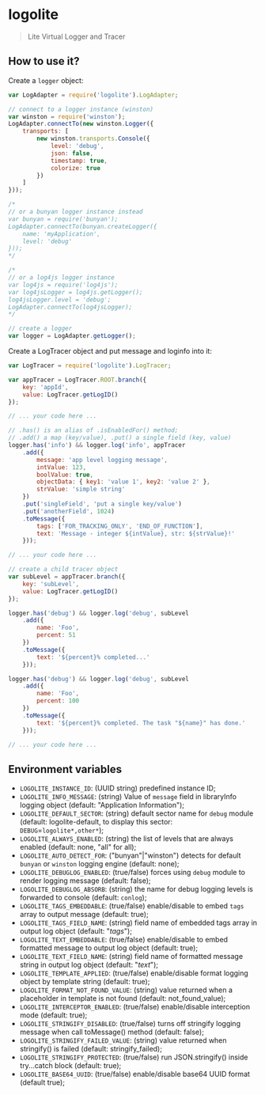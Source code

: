 # logolite

> Lite Virtual Logger and Tracer

## How to use it?

Create a `logger` object:

```javascript
var LogAdapter = require('logolite').LogAdapter;

// connect to a logger instance (winston)
var winston = require('winston');
LogAdapter.connectTo(new winston.Logger({
	transports: [
		new winston.transports.Console({
			level: 'debug',
			json: false,
			timestamp: true,
			colorize: true
		})
	]
}));

/*
// or a bunyan logger instance instead
var bunyan = require('bunyan');
LogAdapter.connectTo(bunyan.createLogger({
	name: 'myApplication',
	level: 'debug'
}));
*/

/*
// or a log4js logger instance
var log4js = require('log4js');
var log4jsLogger = log4js.getLogger();
log4jsLogger.level = 'debug';
LogAdapter.connectTo(log4jsLogger);
*/

// create a logger
var logger = LogAdapter.getLogger();
```

Create a LogTracer object and put message and loginfo into it:

```javascript
var LogTracer = require('logolite').LogTracer;

var appTracer = LogTracer.ROOT.branch({
	key: 'appId',
	value: LogTracer.getLogID()
});

// ... your code here ...

// .has() is an alias of .isEnabledFor() method;
// .add() a map (key/value), .put() a single field (key, value)
logger.has('info') && logger.log('info', appTracer
	.add({
		message: 'app level logging message',
		intValue: 123,
		boolValue: true,
		objectData: { key1: 'value 1', key2: 'value 2' },
		strValue: 'simple string'
	})
	.put('singleField', 'put a single key/value')
	.put('anotherField', 1024)
	.toMessage({
		tags: ['FOR_TRACKING_ONLY', 'END_OF_FUNCTION'],
		text: 'Message - integer ${intValue}, str: ${strValue}!'
	}));

// ... your code here ...

// create a child tracer object
var subLevel = appTracer.branch({
	key: 'subLevel',
	value: LogTracer.getLogID()
});

logger.has('debug') && logger.log('debug', subLevel
	.add({
		name: 'Foo',
		percent: 51
	})
	.toMessage({
		text: '${percent}% completed...'
	}));

logger.has('debug') && logger.log('debug', subLevel
	.add({
		name: 'Foo',
		percent: 100
	})
	.toMessage({
		text: '${percent}% completed. The task "${name}" has done.'
	}));

// ... your code here ...
```

## Environment variables

* `LOGOLITE_INSTANCE_ID`: (UUID string) predefined instance ID;
* `LOGOLITE_INFO_MESSAGE`: (string) Value of `message` field in libraryInfo logging object (default: "Application Information");
* `LOGOLITE_DEFAULT_SECTOR`: (string) default sector name for `debug` module (default: logolite-default, to display this sector: `DEBUG`=`logolite*,other*`);
* `LOGOLITE_ALWAYS_ENABLED`: (string) the list of levels that are always enabled (default: none, "all" for all);
* `LOGOLITE_AUTO_DETECT_FOR`: ("bunyan"|"winston") detects for default `bunyan` or `winston` logging engine (default: none);
* `LOGOLITE_DEBUGLOG_ENABLED`: (true/false) forces using `debug` module to render logging message (default: false);
* `LOGOLITE_DEBUGLOG_ABSORB`: (string) the name for debug logging levels is forwarded to console (default: `conlog`);
* `LOGOLITE_TAGS_EMBEDDABLE`: (true/false) enable/disable to embed `tags` array to output message (default: true);
* `LOGOLITE_TAGS_FIELD_NAME`: (string) field name of embedded tags array in output log object (default: "_tags_");
* `LOGOLITE_TEXT_EMBEDDABLE`: (true/false) enable/disable to embed formatted message to output log object (default: true);
* `LOGOLITE_TEXT_FIELD_NAME`: (string) field name of formatted message string in output log object (default: "_text_");
* `LOGOLITE_TEMPLATE_APPLIED`: (true/false) enable/disable format logging object by template string (default: true);
* `LOGOLITE_FORMAT_NOT_FOUND_VALUE`: (string) value returned when a placeholder in template is not found (default: not_found_value);
* `LOGOLITE_INTERCEPTOR_ENABLED`: (true/false) enable/disable interception mode (default: true);
* `LOGOLITE_STRINGIFY_DISABLED`: (true/false) turns off stringify logging message when call toMessage() method (default: false);
* `LOGOLITE_STRINGIFY_FAILED_VALUE`: (string) value returned when stringify() is failed (default: stringify_failed);
* `LOGOLITE_STRINGIFY_PROTECTED`: (true/false) run JSON.stringify() inside try...catch block (default: true);
* `LOGOLITE_BASE64_UUID`: (true/false) enable/disable base64 UUID format (default true);
